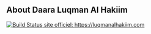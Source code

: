 ## About Daara Luqman Al Hakiim

<a href="https://luqmanalhakiim.com"><img src="https://luqmanalhakiim.com/images/logo.png" alt="Build Status"> site officiel: https://luqmanalhakiim.com </a>
